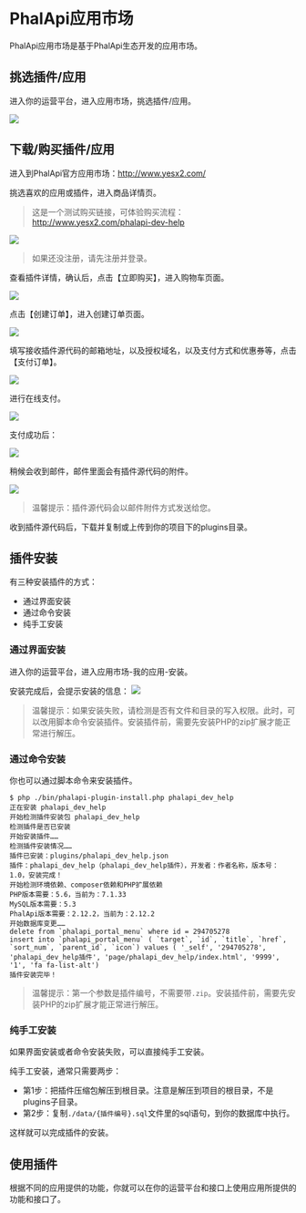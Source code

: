 # PhalApi应用市场

PhalApi应用市场是基于PhalApi生态开发的应用市场。

## 挑选插件/应用

进入你的运营平台，进入应用市场，挑选插件/应用。

![](http://cdn7.okayapi.com/yesyesapi_20200312123139_653dc13fa6c6809ccbb80551d756f671.png)

## 下载/购买插件/应用

进入到PhalApi官方应用市场：http://www.yesx2.com/  

挑选喜欢的应用或插件，进入商品详情页。  

> 这是一个测试购买链接，可体验购买流程：http://www.yesx2.com/phalapi-dev-help  

![](http://cdn7.okayapi.com/yesyesapi_20200315205126_f060ced58f3fb5fb8566d3096c565b04.jpg)  

> 如果还没注册，请先注册并登录。  

查看插件详情，确认后，点击【立即购买】，进入购物车页面。  

![](http://cdn7.okayapi.com/yesyesapi_20200315205302_b5060b368cb6860167e8ef5d2d1c718b.png)

点击【创建订单】，进入创建订单页面。  

![](http://cdn7.okayapi.com/yesyesapi_20200315205502_ba1c5bd2220a64d8e7a446922c2e628a.png)  

填写接收插件源代码的邮箱地址，以及授权域名，以及支付方式和优惠券等，点击【支付订单】。  

![](http://cdn7.okayapi.com/yesyesapi_20200315205502_ba1c5bd2220a64d8e7a446922c2e628a.png)  

进行在线支付。  

![](http://cdn7.okayapi.com/yesyesapi_20200315210008_e8ec59c664ff335e53820d0d080fb55e.jpg)

支付成功后：  

![](http://cdn7.okayapi.com/yesyesapi_20200315210458_47d11cff8ddce7484944d62d0e257be8.png)

稍候会收到邮件，邮件里面会有插件源代码的附件。    

![](http://cdn7.okayapi.com/yesyesapi_20200315205738_330fee099f763b50249da42c3a7a512d.png)

> 温馨提示：插件源代码会以邮件附件方式发送给您。  

收到插件源代码后，下载并复制或上传到你的项目下的plugins目录。  


## 插件安装

有三种安装插件的方式：  
 + 通过界面安装
 + 通过命令安装
 + 纯手工安装

### 通过界面安装

进入你的运营平台，进入应用市场-我的应用-安装。

安装完成后，会提示安装的信息：
![](http://cdn7.okayapi.com/yesyesapi_20200312122828_01b3e0ed1ee29e80c95a7b635a9c18e7.png)

> 温馨提示：如果安装失败，请检测是否有文件和目录的写入权限。此时，可以改用脚本命令安装插件。安装插件前，需要先安装PHP的zip扩展才能正常进行解压。

### 通过命令安装

你也可以通过脚本命令来安装插件。 

```
$ php ./bin/phalapi-plugin-install.php phalapi_dev_help
正在安装 phalapi_dev_help
开始检测插件安装包 phalapi_dev_help
检测插件是否已安装
开始安装插件……
检测插件安装情况……
插件已安装：plugins/phalapi_dev_help.json
插件：phalapi_dev_help（phalapi_dev_help插件），开发者：作者名称，版本号：1.0，安装完成！
开始检测环境依赖、composer依赖和PHP扩展依赖
PHP版本需要：5.6，当前为：7.1.33
MySQL版本需要：5.3
PhalApi版本需要：2.12.2，当前为：2.12.2
开始数据库变更……
delete from `phalapi_portal_menu` where id = 294705278
insert into `phalapi_portal_menu` ( `target`, `id`, `title`, `href`, `sort_num`, `parent_id`, `icon`) values ( '_self', '294705278', 'phalapi_dev_help插件', 'page/phalapi_dev_help/index.html', '9999', '1', 'fa fa-list-alt')
插件安装完毕！
```

> 温馨提示：第一个参数是插件编号，不需要带```.zip```。安装插件前，需要先安装PHP的zip扩展才能正常进行解压。


### 纯手工安装

如果界面安装或者命令安装失败，可以直接纯手工安装。  

纯手工安装，通常只需要两步：  
 + 第1步：把插件压缩包解压到根目录。注意是解压到项目的根目录，不是plugins子目录。
 + 第2步：复制```./data/{插件编号}.sql```文件里的sql语句，到你的数据库中执行。  

这样就可以完成插件的安装。  

## 使用插件

根据不同的应用提供的功能，你就可以在你的运营平台和接口上使用应用所提供的功能和接口了。


